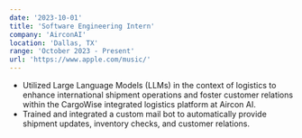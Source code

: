 ```yaml
---
date: '2023-10-01'
title: 'Software Engineering Intern'
company: 'AirconAI'
location: 'Dallas, TX'
range: 'October 2023 - Present'
url: 'https://www.apple.com/music/'
---
```


- Utilized Large Language Models (LLMs) in the context of logistics to enhance international shipment operations and foster customer relations within the CargoWise integrated logistics platform at Aircon AI.
- Trained and integrated a custom mail bot to automatically provide shipment updates, inventory checks, and customer relations.
